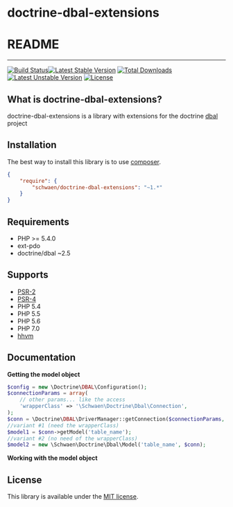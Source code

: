 # doctrine-dbal-extensions

# README
------------
[![Build Status](https://travis-ci.org/schwaen/doctrine-dbal-extensions.svg?branch=master)](https://travis-ci.org/schwaen/doctrine-dbal-extensions)[![Latest Stable Version](https://poser.pugx.org/schwaen/doctrine-dbal-extensions/v/stable)](https://packagist.org/packages/schwaen/doctrine-dbal-extensions) [![Total Downloads](https://poser.pugx.org/schwaen/doctrine-dbal-extensions/downloads)](https://packagist.org/packages/schwaen/doctrine-dbal-extensions) [![Latest Unstable Version](https://poser.pugx.org/schwaen/doctrine-dbal-extensions/v/unstable)](https://packagist.org/packages/schwaen/doctrine-dbal-extensions) [![License](https://poser.pugx.org/schwaen/doctrine-dbal-extensions/license)](https://packagist.org/packages/schwaen/doctrine-dbal-extensions)

What is doctrine-dbal-extensions?
------------
doctrine-dbal-extensions is a library with extensions for the doctrine [dbal](http://www.doctrine-project.org/projects/dbal.html) project

Installation
------------
The best way to install this library is to use [composer](https://getcomposer.org/).

```json
{
    "require": {
        "schwaen/doctrine-dbal-extensions": "~1.*"
    }
}
```
Requirements
-----------
- PHP >= 5.4.0
- ext-pdo
- doctrine/dbal ~2.5

Supports
-----------
- [PSR-2](http://www.php-fig.org/psr/psr-2/)
- [PSR-4](http://www.php-fig.org/psr/psr-4/)
- PHP 5.4
- PHP 5.5
- PHP 5.6
- PHP 7.0
- [hhvm](http://hhvm.com/)

Documentation
------------
**Getting the model object**
```php
$config = new \Doctrine\DBAL\Configuration();
$connectionParams = array(
    // other params... like the access
    'wrapperClass' => '\Schwaen\Doctrine\Dbal\Connection',
);
$conn = \Doctrine\DBAL\DriverManager::getConnection($connectionParams, $config);
//variant #1 (need the wrapperClass)
$model1 = $conn->getModel('table_name');
//variant #2 (no need of the wrapperClass)
$model2 = new \Schwaen\Doctrine\Dbal\Model('table_name', $conn);
```

**Working with the model object**

License
-------
This library is available under the [MIT license](LICENSE).


